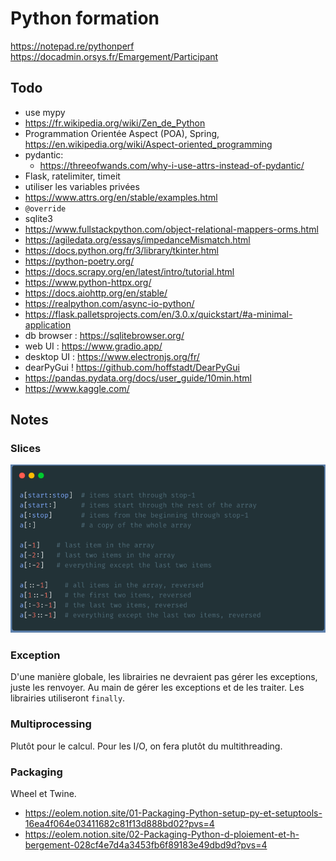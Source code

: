 # Python formation

https://notepad.re/pythonperf
https://docadmin.orsys.fr/Emargement/Participant

## Todo

- use mypy
- https://fr.wikipedia.org/wiki/Zen_de_Python
- Programmation Orientée Aspect (POA), Spring, https://en.wikipedia.org/wiki/Aspect-oriented_programming
- pydantic:
    - https://threeofwands.com/why-i-use-attrs-instead-of-pydantic/
- Flask, ratelimiter, timeit
- utiliser les variables privées
- https://www.attrs.org/en/stable/examples.html
- `@override`
- sqlite3
- https://www.fullstackpython.com/object-relational-mappers-orms.html
- https://agiledata.org/essays/impedanceMismatch.html
- https://docs.python.org/fr/3/library/tkinter.html
- https://python-poetry.org/
- https://docs.scrapy.org/en/latest/intro/tutorial.html
- https://www.python-httpx.org/
- https://docs.aiohttp.org/en/stable/
- https://realpython.com/async-io-python/
- https://flask.palletsprojects.com/en/3.0.x/quickstart/#a-minimal-application
- db browser : https://sqlitebrowser.org/
- web UI : https://www.gradio.app/
- desktop UI : https://www.electronjs.org/fr/
- dearPyGui ! https://github.com/hoffstadt/DearPyGui
- https://pandas.pydata.org/docs/user_guide/10min.html
- https://www.kaggle.com/

## Notes

### Slices

![slices operation](./images/slices.PNG)

### Exception

D'une manière globale, les librairies ne devraient pas gérer les exceptions, juste les renvoyer.
Au main de gérer les exceptions et de les traiter.
Les librairies utiliseront `finally`.

### Multiprocessing

Plutôt pour le calcul. Pour les I/O, on fera plutôt du multithreading.

### Packaging

Wheel et Twine.

- https://eolem.notion.site/01-Packaging-Python-setup-py-et-setuptools-16ea4f064e03411682c81f13d888bd02?pvs=4
- https://eolem.notion.site/02-Packaging-Python-d-ploiement-et-h-bergement-028cf4e7d4a3453fb6f89183e49dbd9d?pvs=4
